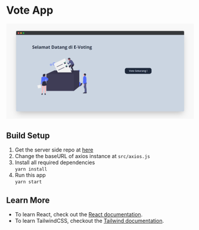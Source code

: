# Vote App

![Preview](src/assets/images/preview.png)

## Build Setup

1. Get the server side repo at [here](https://github.com/hendraaagil/vote-server)
2. Change the baseURL of axios instance at `src/axios.js`
3. Install all required dependencies <br/>
   `yarn install`
4. Run this app <br/>
   `yarn start`

## Learn More

- To learn React, check out the [React documentation](https://id.reactjs.org/).
- To learn TailwindCSS, checkout the [Tailwind documentation](https://tailwindcss.com/).
